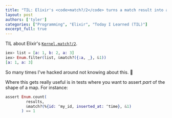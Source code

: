 ```yaml
---
title: "TIL: Elixir's <code>match?/2</code> turns a match result into a predicate"
layout: post
authors: ['tyler']
categories: ["Programming", "Elixir", "Today I Learned (TIL)"]
excerpt_full: true
---
```


TIL about Elixir's [`Kernel.match?/2`](https://hexdocs.pm/elixir/Kernel.html#match?/2).

```elixir
iex> list = [a: 1, b: 2, a: 3]
iex> Enum.filter(list, &match?({:a, _}, &1))
[a: 1, a: 3]
```

So many times I've hacked around not knowing about this. 🤯

Where this gets really useful is in tests where you want to assert *part* of the shape of a map. For instance:

```elixir
assert Enum.count(
         results,
         &match?(%{id: ^my_id, inserted_at: ^time}, &1)
       ) == 1
```
